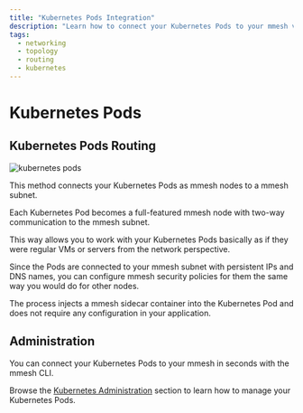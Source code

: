 ```yaml
---
title: "Kubernetes Pods Integration"
description: "Learn how to connect your Kubernetes Pods to your mmesh virtual private topology without adding a single line of code or configuration."
tags:
  - networking
  - topology
  - routing
  - kubernetes
---
```


# Kubernetes Pods

## Kubernetes Pods Routing

![kubernetes pods](../assets/images/mmesh-k8s-pod.png)

This method connects your Kubernetes Pods as mmesh nodes to a mmesh subnet.

Each Kubernetes Pod becomes a full-featured mmesh node with two-way communication to the mmesh subnet.

This way allows you to work with your Kubernetes Pods basically as if they were regular VMs or servers from the network perspective.

Since the Pods are connected to your mmesh subnet with persistent IPs and DNS names, you can configure mmesh security policies for them the same way you would do for other nodes.

The process injects a mmesh sidecar container into the Kubernetes Pod and does not require any configuration in your application.

## Administration

You can connect your Kubernetes Pods to your mmesh in seconds with the mmesh CLI.

Browse the [Kubernetes Administration](kubernetes.md) section
to learn how to manage your Kubernetes Pods.
